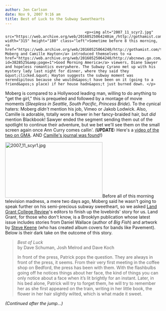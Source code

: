 ```yaml
---
author: Jen Carlson
date: Nov 9, 2007 9:16 am
title: Best of Luck to the Subway Sweethearts
---
```


	
										<p><img alt="2007_11_scyr2.jpg" src="https://web.archive.org/web/20160525064240im_/http://gothamist.com/attachments/arts_jen/2007_11_scyr2.jpg" width="315" height="180" class="left">Sometime before 8 this morning, <a href="https://web.archive.org/web/20160525064240/http://gothamist.com/tags/Subway%20Cyrano">Patrick Moberg and Camille Hayton</a> introduced themselves to <a href="https://web.archive.org/web/20160525064240/http://abcnews.go.com/Technology/story?id=3828525&amp;page=1">Good Morning America</a> viewers, Diane Sawyer and hopeless romantics everywhere. The Subway Cyrano met up with his mystery lady last night for dinner, where they said they &quot;clicked.&quot; Hayton suggests the subway moment was serendipitous because she wouldn&apos;t have been on it (going to a friend&apos;s place) if her house hadn&apos;t just burned down. </p>

<p>Moberg is compared to a Hollywood leading man, willing to do anything to &quot;get the girl,&quot; this is prequeled and followed by a montage of movie moments (<em>Sleepless in Seattle</em>, <em>South Pacific</em>, <em>Princess Bride</em>). To the cynical haters: Moberg <em>didn&apos;t</em> mention his job, Vimeo or Jakob Lodwick. Also, Camille is adorable, totally wore a flower in her fancy-braided hair, but <em>did</em> mention Blackbook! Sawyer ended the segment sending them out of the spotlight to continue their adventure, but we bet we&apos;ll see them on the small screen again once Ann Curry comes callin&apos;. (<strong>UPDATE:</strong> Here&apos;s a <a href="https://web.archive.org/web/20160525064240/http://abcnews.go.com/Video/playerIndex?id=3843059&amp;affil=wabc">video of the two on GMA</a>. AND <a href="https://web.archive.org/web/20160525064240/http://www.flickr.com/photos/19357871@N05/1935462111">Camille&apos;s journal was found</a>!)</p>

<p><img alt="2007_11_scyr1.jpg" src="https://web.archive.org/web/20160525064240im_/http://gothamist.com/attachments/arts_jen/2007_11_scyr1.jpg" width="315" height="180" class="right">Before all of this morning television madness, a mere two days ago, Moberg said he wasn&apos;t going to speak further on his semi-precious subway sweetheart, so we asked <a href="https://web.archive.org/web/20160525064240/http://www.land-grantcollegereview.com/">Land Grant College Review</a>&apos;s editors to finish up the lovebirds&apos; story for us. Land Grant, for those who don&apos;t know, is a Brooklyn publication whose latest issue includes stories from Daniel Wallace (author of <em>Big Fish</em>) and artwork by <a href="https://web.archive.org/web/20160525064240/http://www.stevekeene.com/skbio.html">Steve Keene</a> (who has created album covers for bands like Pavement). Below is their dark take on the outcome of this story.</p><blockquote><em>Best of Luck</em> <br>
by Dave Schuman, Josh Melrod and Dave Koch<p></p>

<p>In front of the press, Patrick pops the question. They are always in front of the press, it seems. From their very first meeting in the coffee shop on Bedford, the press has been with them. With the flashbulbs going off he notices things about her face, the kind of things you can only notice about a face when it&#x2019;s lit brightly for an instant. Later, in his bed alone, Patrick will try to forget them, he will try to remember her as she first appeared on the train, writing in her little book, the flower in her hair slightly wilted, which is what made it sweet.</p></blockquote> <p></p>

<p><em>(Continued after the jump...)</em></p>					
										
									
				